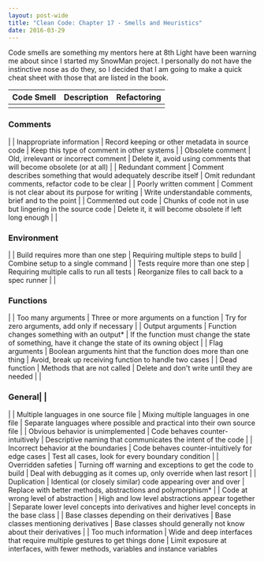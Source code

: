 ```yaml
---
layout: post-wide
title: "Clean Code: Chapter 17 - Smells and Heuristics"
date: 2016-03-29
---
```


Code smells are something my mentors here at 8th Light have been warning me about since I started my SnowMan project. I personally do not have the instinctive nose as do they, so I decided that I am going to make a quick cheat sheet with those that are listed in the book. 

Code Smell | Description | Refactoring
--- | --- | ---
 | |
### Comments 
 | |
Inappropriate information | Record keeping or other metadata in source code | Keep this type of comment in other systems 
 | |
Obsolete comment | Old, irrelevant or incorrect comment | Delete it, avoid using comments that will become obsolete (or at all)
 | |
Redundant comment | Comment describes something that would adequately describe itself | Omit redundant comments, refactor code to be clear
 | |
Poorly written comment | Comment is not clear about its purpose for writing | Write understandable comments, brief and to the point
 | |
Commented out code | Chunks of code not in use but lingering in the source code | Delete it, it will become obsolete if left long enough
 | |
### Environment 
 | |
Build requires more than one step | Requiring multiple steps to build | Combine setup to a single command
 | |
Tests require more than one step | Requiring multiple calls to run all tests | Reorganize files to call back to a spec runner
 | |
### Functions
 | |
Too many arguments | Three or more arguments on a function | Try for zero arguments, add only if necessary
 | |
Output arguments | Function changes something with an output* | If the function must change the state of something, have it change the state of its owning object
 | |
Flag arguments | Boolean arguments hint that the function does more than one thing | Avoid, break up receiving function to handle two cases
 | |
Dead function | Methods that are not called | Delete and don't write until they are needed
 | |
### General| |
 | | 
Multiple languages in one source file | Mixing multiple languages in one file | Separate languages where possible and practical into their own source file
 | |
Obvious behavior is unimplemented | Code behaves counter-intuitively | Descriptive naming that communicates the intent of the code
 | |
Incorrect behavior at the boundaries | Code behaves counter-intuitively for edge cases | Test all cases, look for every boundary condition
 | |
Overridden safeties | Turning off warning and exceptions to get the code to build | Deal with debugging as it comes up, only override when last resort
 | |
Duplication | Identical (or closely similar) code appearing over and over | Replace with better methods, abstractions and polymorphism*
 | |
Code at wrong level of abstraction | High and low level abstractions appear together | Separate lower level concepts into derivatives and higher level concepts in the base class
 | |
Base classes depending on their derivatives | Base classes mentioning derivatives | Base classes should generally not know about their derivatives
 | |
Too much information | Wide and deep interfaces that require multiple gestures to get things done | Limit exposure at interfaces, with fewer methods, variables and instance variables